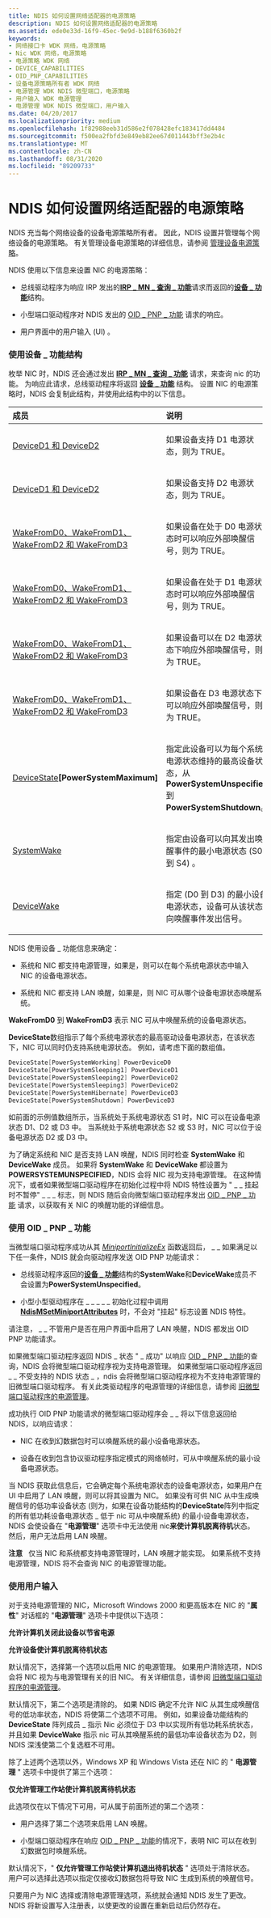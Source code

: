 ```yaml
---
title: NDIS 如何设置网络适配器的电源策略
description: NDIS 如何设置网络适配器的电源策略
ms.assetid: ede0e33d-16f9-45ec-9e9d-b188f6360b2f
keywords:
- 网络接口卡 WDK 网络，电源策略
- Nic WDK 网络，电源策略
- 电源策略 WDK 网络
- DEVICE_CAPABILITIES
- OID_PNP_CAPABILITIES
- 设备电源策略所有者 WDK 网络
- 电源管理 WDK NDIS 微型端口，电源策略
- 用户输入 WDK 电源管理
- 电源管理 WDK NDIS 微型端口，用户输入
ms.date: 04/20/2017
ms.localizationpriority: medium
ms.openlocfilehash: 1f82988eeb31d586e2f078428efc183417dd4484
ms.sourcegitcommit: f500ea2fbfd3e849eb82ee67d011443bff3e2b4c
ms.translationtype: MT
ms.contentlocale: zh-CN
ms.lasthandoff: 08/31/2020
ms.locfileid: "89209733"
---
```

# <a name="how-ndis-sets-the-power-policy-for-a-network-adapter"></a>NDIS 如何设置网络适配器的电源策略





NDIS 充当每个网络设备的设备电源策略所有者。 因此，NDIS 设置并管理每个网络设备的电源策略。 有关管理设备电源策略的详细信息，请参阅 [管理设备电源策略](../kernel/managing-device-power-policy.md)。

NDIS 使用以下信息来设置 NIC 的电源策略：

-   总线驱动程序为响应 IRP 发出的[**IRP \_ MN \_ 查询 \_ 功能**](../kernel/irp-mn-query-capabilities.md)请求而返回的[**设备 \_ 功能**](/windows-hardware/drivers/ddi/wdm/ns-wdm-_device_capabilities)结构。

-   小型端口驱动程序对 NDIS 发出的 [OID \_ PNP \_ 功能](./oid-pnp-capabilities.md) 请求的响应。

-   用户界面中的用户输入 (UI) 。

### <a name="using-the-device_capabilities-structure"></a><a href="" id="using-the-device-capabilities-structure"></a>使用设备 \_ 功能结构

枚举 NIC 时，NDIS 还会通过发出 [**IRP \_ MN \_ 查询 \_ 功能**](../kernel/irp-mn-query-capabilities.md) 请求，来查询 nic 的功能。 为响应此请求，总线驱动程序将返回 [**设备 \_ 功能**](/windows-hardware/drivers/ddi/wdm/ns-wdm-_device_capabilities) 结构。 设置 NIC 的电源策略时，NDIS 会复制此结构，并使用此结构中的以下信息。

<table>
<colgroup>
<col width="50%" />
<col width="50%" />
</colgroup>
<thead>
<tr class="header">
<th align="left">成员</th>
<th align="left">说明</th>
</tr>
</thead>
<tbody>
<tr class="odd">
<td align="left"><p><a href="https://docs.microsoft.com/windows-hardware/drivers/kernel/deviced1-and-deviced2" data-raw-source="[DeviceD1 and DeviceD2](../kernel/deviced1-and-deviced2.md)">DeviceD1 和 DeviceD2</a></p></td>
<td align="left"><p>如果设备支持 D1 电源状态，则为 TRUE。</p></td>
</tr>
<tr class="even">
<td align="left"><p><a href="https://docs.microsoft.com/windows-hardware/drivers/kernel/deviced1-and-deviced2" data-raw-source="[DeviceD1 and DeviceD2](../kernel/deviced1-and-deviced2.md)">DeviceD1 和 DeviceD2</a></p></td>
<td align="left"><p>如果设备支持 D2 电源状态，则为 TRUE。</p></td>
</tr>
<tr class="odd">
<td align="left"><p><a href="https://docs.microsoft.com/windows-hardware/drivers/kernel/wakefromd0--wakefromd1--wakefromd2--and-wakefromd3" data-raw-source="[WakeFromD0, WakeFromD1, WakeFromD2, and WakeFromD3](../kernel/wakefromd0--wakefromd1--wakefromd2--and-wakefromd3.md)">WakeFromD0、WakeFromD1、WakeFromD2 和 WakeFromD3</a></p></td>
<td align="left"><p>如果设备在处于 D0 电源状态时可以响应外部唤醒信号，则为 TRUE。</p></td>
</tr>
<tr class="even">
<td align="left"><p><a href="https://docs.microsoft.com/windows-hardware/drivers/kernel/wakefromd0--wakefromd1--wakefromd2--and-wakefromd3" data-raw-source="[WakeFromD0, WakeFromD1, WakeFromD2, and WakeFromD3](../kernel/wakefromd0--wakefromd1--wakefromd2--and-wakefromd3.md)">WakeFromD0、WakeFromD1、WakeFromD2 和 WakeFromD3</a></p></td>
<td align="left"><p>如果设备在处于 D1 电源状态时可以响应外部唤醒信号，则为 TRUE。</p></td>
</tr>
<tr class="odd">
<td align="left"><p><a href="https://docs.microsoft.com/windows-hardware/drivers/kernel/wakefromd0--wakefromd1--wakefromd2--and-wakefromd3" data-raw-source="[WakeFromD0, WakeFromD1, WakeFromD2, and WakeFromD3](../kernel/wakefromd0--wakefromd1--wakefromd2--and-wakefromd3.md)">WakeFromD0、WakeFromD1、WakeFromD2 和 WakeFromD3</a></p></td>
<td align="left"><p>如果设备可以在 D2 电源状态下响应外部唤醒信号，则为 TRUE。</p></td>
</tr>
<tr class="even">
<td align="left"><p><a href="https://docs.microsoft.com/windows-hardware/drivers/kernel/wakefromd0--wakefromd1--wakefromd2--and-wakefromd3" data-raw-source="[WakeFromD0, WakeFromD1, WakeFromD2, and WakeFromD3](../kernel/wakefromd0--wakefromd1--wakefromd2--and-wakefromd3.md)">WakeFromD0、WakeFromD1、WakeFromD2 和 WakeFromD3</a></p></td>
<td align="left"><p>如果设备在 D3 电源状态下可以响应外部唤醒信号，则为 TRUE。</p></td>
</tr>
<tr class="odd">
<td align="left"><p><a href="https://docs.microsoft.com/windows-hardware/drivers/kernel/devicestate" data-raw-source="[DeviceState](../kernel/devicestate.md)">DeviceState</a><strong>[PowerSystemMaximum]</strong></p></td>
<td align="left"><p>指定此设备可以为每个系统电源状态维持的最高设备状态，从 <strong>PowerSystemUnspecified</strong> 到 <strong>PowerSystemShutdown</strong>。</p></td>
</tr>
<tr class="even">
<td align="left"><p><a href="https://docs.microsoft.com/windows-hardware/drivers/kernel/systemwake" data-raw-source="[SystemWake](../kernel/systemwake.md)">SystemWake</a></p></td>
<td align="left"><p>指定由设备可以向其发出唤醒事件的最小电源状态 (S0 到 S4) 。</p></td>
</tr>
<tr class="odd">
<td align="left"><p><a href="https://docs.microsoft.com/windows-hardware/drivers/kernel/devicewake" data-raw-source="[DeviceWake](../kernel/devicewake.md)">DeviceWake</a></p></td>
<td align="left"><p>指定 (D0 到 D3) 的最小设备电源状态，设备可从该状态向唤醒事件发出信号。</p></td>
</tr>
</tbody>
</table>

 

NDIS 使用设备 \_ 功能信息来确定：

-   系统和 NIC 都支持电源管理，如果是，则可以在每个系统电源状态中输入 NIC 的设备电源状态。

-   系统和 NIC 都支持 LAN 唤醒，如果是，则 NIC 可从哪个设备电源状态唤醒系统。

**WakeFromD0** 到 **WakeFromD3** 表示 NIC 可从中唤醒系统的设备电源状态。

**DeviceState**数组指示了每个系统电源状态的最高驱动设备电源状态，在该状态下，NIC 可以同时仍支持系统电源状态。 例如，请考虑下面的数组值。

```cpp
DeviceState[PowerSystemWorking] PowerDeviceD0
DeviceState[PowerSystemSleeping1] PowerDeviceD1
DeviceState[PowerSystemSleeping2] PowerDeviceD2
DeviceState[PowerSystemSleeping3] PowerDeviceD2
DeviceState[PowerSystemHibernate] PowerDeviceD3
DeviceState[PowerSystemShutdown] PowerDeviceD3
```

如前面的示例值数组所示，当系统处于系统电源状态 S1 时，NIC 可以在设备电源状态 D1、D2 或 D3 中。 当系统处于系统电源状态 S2 或 S3 时，NIC 可以位于设备电源状态 D2 或 D3 中。

为了确定系统和 NIC 是否支持 LAN 唤醒，NDIS 同时检查 **SystemWake** 和 **DeviceWake** 成员。 如果将 **SystemWake** 和 **DeviceWake** 都设置为 **POWERSYSTEMUNSPECIFIED**，NDIS 会将 NIC 视为支持电源管理。 在这种情况下，或者如果微型端口驱动程序在初始化过程中将 NDIS 特性设置为 " \_ \_ 挂起时不暂停" \_ \_ \_ 标志，则 NDIS 随后会向微型端口驱动程序发出 [OID \_ PNP \_ 功能](./oid-pnp-capabilities.md) 请求，以获取有关 NIC 的唤醒功能的详细信息。

### <a name="using-oid_pnp_capabilities"></a><a href="" id="using-oid-pnp-capabilities"></a>使用 OID \_ PNP \_ 功能

当微型端口驱动程序成功从其 [*MiniportInitializeEx*](/windows-hardware/drivers/ddi/ndis/nc-ndis-miniport_initialize) 函数返回后， \_ \_ 如果满足以下任一条件，NDIS 就会向驱动程序发送 OID PNP 功能请求：

-   总线驱动程序返回的[**设备 \_ 功能**](/windows-hardware/drivers/ddi/wdm/ns-wdm-_device_capabilities)结构的**SystemWake**和**DeviceWake**成员*不*会设置为**PowerSystemUnspecified**。

-   小型小型驱动程序在 \_ \_ \_ \_ \_ 初始化过程中调用 [**NdisMSetMiniportAttributes**](/windows-hardware/drivers/ddi/ndis/nf-ndis-ndismsetminiportattributes) 时，不会对 "挂起" 标志设置 NDIS 特性。

请注意， \_ \_ 不管用户是否在用户界面中启用了 LAN 唤醒，NDIS 都发出 OID PNP 功能请求。

如果微型端口驱动程序返回 NDIS \_ 状态 " \_ 成功" 以响应 [OID \_ PNP \_ 功能](./oid-pnp-capabilities.md)的查询，NDIS 会将微型端口驱动程序视为支持电源管理。 如果微型端口驱动程序返回 \_ \_ 不受支持的 NDIS 状态 \_ ，ndis 会将微型端口驱动程序视为不支持电源管理的旧微型端口驱动程序。 有关此类驱动程序的电源管理的详细信息，请参阅 [旧微型端口驱动程序的电源管理](power-management-for-old-miniport-drivers.md)。

成功执行 OID PNP 功能请求的微型端口驱动程序会 \_ \_ 将以下信息返回给 NDIS，以响应请求：

-   NIC 在收到幻数据包时可以唤醒系统的最小设备电源状态。

-   设备在收到包含协议驱动程序指定模式的网络帧时，可从中唤醒系统的最小设备电源状态。

当 NDIS 获取此信息后，它会确定每个系统电源状态的设备电源状态，如果用户在 UI 中启用了 LAN 唤醒，则可以将其设置为 NIC。 如果没有可供 NIC 从中生成唤醒信号的低功率设备状态 (则为，如果在设备功能结构的**DeviceState**阵列中指定的所有低功耗设备电源状态 \_ 低于 nic 可从中唤醒系统) 的最小设备电源状态，NDIS 会使设备在 "**电源管理**" 选项卡中无法使用 nic**来使计算机脱离待机**状态。 然后，用户无法启用 LAN 唤醒。

**注意**   仅当 NIC 和系统都支持电源管理时，LAN 唤醒才能实现。 如果系统不支持电源管理，NDIS 将不会查询 NIC 的电源管理功能。

 

### <a name="using-user-input"></a>使用用户输入

对于支持电源管理的 NIC，Microsoft Windows 2000 和更高版本在 NIC 的 "**属性**" 对话框的 "**电源管理**" 选项卡中提供以下选项：

**允许计算机关闭此设备以节省电源**

**允许设备使计算机脱离待机状态**

默认情况下，选择第一个选项以启用 NIC 的电源管理。 如果用户清除选项，NDIS 会将 NIC 视为与电源管理有关的旧 NIC。 有关详细信息，请参阅 [旧微型端口驱动程序的电源管理](power-management-for-old-miniport-drivers.md)。

默认情况下，第二个选项是清除的。 如果 NDIS 确定不允许 NIC 从其生成唤醒信号的低功率状态，NDIS 将使第二个选项不可用。 例如，如果设备功能结构的 **DeviceState** 阵列成员 \_ 指示 Nic 必须位于 D3 中以实现所有低功耗系统状态，并且如果 **DeviceWake** 指示 nic 可从其唤醒系统的最低功率设备状态为 D2，则 NDIS 深浅使第二个复选框不可用。

除了上述两个选项以外，Windows XP 和 Windows Vista 还在 NIC 的 " **电源管理** " 选项卡中提供了第三个选项：

**仅允许管理工作站使计算机脱离待机状态**

此选项仅在以下情况下可用，可从属于前面所述的第二个选项：

-   用户选择了第二个选项来启用 LAN 唤醒。

-   小型端口驱动程序在响应 [OID \_ PNP \_ 功能](./oid-pnp-capabilities.md)的情况下，表明 NIC 可以在收到幻数据包时唤醒系统。

默认情况下，" **仅允许管理工作站使计算机退出待机状态** " 选项处于清除状态。 用户可以选择此选项以指定仅接收幻数据包将导致 NIC 生成到系统的唤醒信号。

只要用户为 NIC 选择或清除电源管理选项，系统就会通知 NDIS 发生了更改。 NDIS 将新设置写入注册表，以使更改的设置在重新启动后仍然存在。

 

